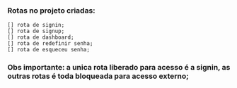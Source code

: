 ### Rotas no projeto criadas:
    [] rota de signin;
    [] rota de signup;
    [] rota de dashboard;
    [] rota de redefinir senha;
    [] rota de esqueceu senha;

### Obs importante: a unica rota liberado para acesso é a signin, as outras rotas é toda bloqueada para acesso externo;

